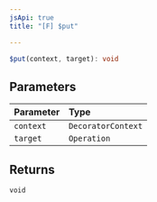 ```yaml
---
jsApi: true
title: "[F] $put"

---
```

```ts
$put(context, target): void
```

## Parameters

| Parameter | Type |
| :------ | :------ |
| `context` | `DecoratorContext` |
| `target` | `Operation` |

## Returns

`void`
